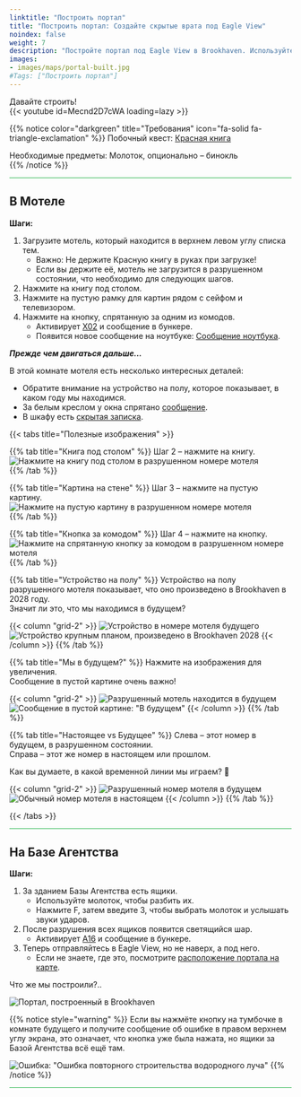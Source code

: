 ```yaml
---
linktitle: "Построить портал"
title: "Построить портал: Создайте скрытые врата под Eagle View"
noindex: false
weight: 7
description: "Постройте портал под Eagle View в Brookhaven. Используйте это руководство, чтобы активировать скрытые врата и раскрыть их предназначение."
images:
- images/maps/portal-built.jpg
#Tags: ["Построить портал"]
---
```


Давайте строить!  
{{< youtube id=Mecnd2D7cWA loading=lazy >}}

{{% notice color="darkgreen" title="Требования" icon="fa-solid fa-triangle-exclamation"  %}}
Побочный квест: [Красная книга](/lore/special_tools/the_red_book)  

Необходимые предметы: Молоток, опционально – бинокль  
{{% /notice %}}

<hr style="background-color: #28b44c" size=8>

## В Мотеле  

**Шаги:**  

1. Загрузите мотель, который находится в верхнем левом углу списка тем.  
   - Важно: Не держите Красную книгу в руках при загрузке!  
   - Если вы держите её, мотель не загрузится в разрушенном состоянии, что необходимо для следующих шагов.  
2. Нажмите на книгу под столом.  
3. Нажмите на пустую рамку для картин рядом с сейфом и телевизором.  
4. Нажмите на кнопку, спрятанную за одним из комодов.  
   - Активирует [X02](/casebook/light_panel#x02) и сообщение в бункере.  
   - Появится новое сообщение на ноутбуке: [Сообщение ноутбука](/casebook/computer/agency/#power-of-the-book).  


**_Прежде чем двигаться дальше..._**  

В этой комнате мотеля есть несколько интересных деталей:

- Обратите внимание на устройство на полу, которое показывает, в каком году мы находимся.  
- За белым креслом у окна спрятано [сообщение](/casebook/notes/agency/#motel-from-the-future-chair).  
- В шкафу есть [скрытая записка](/casebook/notes/agency/#motel-from-the-future-closet).  

{{< tabs title="Полезные изображения" >}}

{{% tab title="Книга под столом" %}}
Шаг 2 – нажмите на книгу.  
![Нажмите на книгу под столом в разрушенном номере мотеля](/images/bh/build_portal_click_book_under_table.png?width=400px)  
{{% /tab %}}

{{% tab title="Картина на стене" %}}
Шаг 3 – нажмите на пустую картину.  
![Нажмите на пустую картину в разрушенном номере мотеля](/images/bh/build_portal_click_picture_in_motel_room_2.png?width=400px)  
{{% /tab %}}

{{% tab title="Кнопка за комодом" %}}
Шаг 4 – нажмите на кнопку.  
![Нажмите на спрятанную кнопку за комодом в разрушенном номере мотеля](/images/bh/build_portal_button_behind_dresser_in_motel_room.png?width=400px)  
{{% /tab %}}

{{% tab title="Устройство на полу" %}}
Устройство на полу разрушенного мотеля показывает, что оно произведено в Brookhaven в 2028 году.  
Значит ли это, что мы находимся в будущем?

{{< column "grid-2" >}}
![Устройство в номере мотеля будущего](/images/bh/build_portal_device_on_floor_manufactured_2028.png)
![Устройство крупным планом, произведено в Brookhaven 2028](/images/bh/build_portal_device_on_floor_manufactured_2028_closeup.png)
{{< /column >}}
{{% /tab %}}

{{% tab title="Мы в будущем?" %}}
Нажмите на изображения для увеличения.  
Сообщение в пустой картине очень важно!

{{< column "grid-2" >}}
![Разрушенный мотель находится в будущем](/images/bh/build_portal_message_on_picture_in_motel.png?width=400px)
![Сообщение в пустой картине: "В будущем"](/images/bh/build_portal_message_on_picture_in_motel_closeup.png?width=400px)
{{< /column >}}
{{% /tab %}}

{{% tab title="Настоящее vs Будущее" %}}
Слева – этот номер в будущем, в разрушенном состоянии.  
Справа – этот же номер в настоящем или прошлом.  

Как вы думаете, в какой временной линии мы играем? 🤔  

{{< column "grid-2" >}}
![Разрушенный номер мотеля в будущем](/images/bh/motel_room_run_down_ruined.png)
![Обычный номер мотеля в настоящем](/images/bh/motel_update_simple_theme.png)
{{< /column >}}
{{% /tab %}}

{{< /tabs >}}

<hr style="background-color: #28b44c" size=8>

## На Базе Агентства  

**Шаги:**  

1. За зданием Базы Агентства есть ящики.  
   - Используйте молоток, чтобы разбить их.  
   - Нажмите F, затем введите 3, чтобы выбрать молоток и услышать звуки ударов.  
2. После разрушения всех ящиков появится светящийся шар.  
   - Активирует [A16](/casebook/light_panel#a16) и сообщение в бункере.  
3. Теперь отправляйтесь в Eagle View, но не наверх, а под него.  
   - Если не знаете, где это, посмотрите [расположение портала на карте](/map/poi/portal/).  

Что же мы построили?..  

![Портал, построенный в Brookhaven](/images/bh/brookhaven_built_portal.png)

{{% notice style="warning" %}}
Если вы нажмёте кнопку на тумбочке в комнате будущего и получите сообщение об ошибке в правом верхнем углу экрана, это означает, что кнопка уже была нажата, но ящики за Базой Агентства всё ещё там.

![Ошибка: "Ошибка повторного строительства водородного луча"](/images/bh/build_portal_error.jpg)
{{% /notice %}}

<hr style="background-color: #28b44c" size=8>
